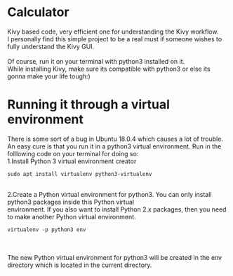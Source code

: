# Calculator
Kivy based code, very efficient one for understanding the Kivy workflow.<br>
I personally find this simple project to be a real must if someone wishes to fully understand the Kivy GUI.<br><br>
Of course, run it on your terminal with python3 installed on it.<br>
While installing Kivy, make sure its compatible with python3 or else its gonna make your life tough:)
<br>
# Running it through a virtual environment<br>
There is some sort of a bug in Ubuntu 18.0.4 which causes a lot of trouble.<br>
An easy cure is that you run it in a python3 virtual environment.
Run in the folllowing code on your terminal for doing so:<br>
1.Install Python 3 virtual environment creator<br>
```
sudo apt install virtualenv python3-virtualenv
```
<br>
2.Create a Python virtual environment for python3. You can only install python3 packages inside this Python virtual <br>environment. If you also want to install Python 2.x packages, then you need to make another Python virtual environment.<br>

```virtualenv -p python3 env```

<br>

<br>
The new Python virtual environment for python3 will be created in the env directory which is located in the current directory.


